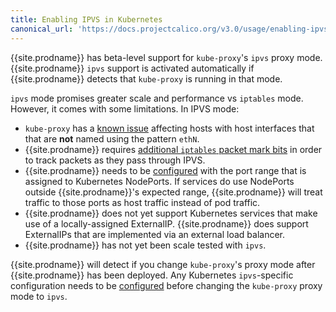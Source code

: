 ```yaml
---
title: Enabling IPVS in Kubernetes
canonical_url: 'https://docs.projectcalico.org/v3.0/usage/enabling-ipvs'
---
```


{{site.prodname}} has beta-level support for `kube-proxy`'s `ipvs` proxy mode.
{{site.prodname}} `ipvs` support is activated automatically if {{site.prodname}}
detects that `kube-proxy` is running in that mode.

`ipvs` mode promises greater scale and performance vs `iptables` mode.
However, it comes with some limitations.  In IPVS mode:

- `kube-proxy` has a [known issue](https://github.com/kubernetes/kubernetes/issues/58202)
  affecting hosts with host interfaces that that are **not** named using the
  pattern `ethN`.
- {{site.prodname}} requires [additional `iptables` packet mark bits](../reference/felix/configuration#ipvs-bits)
  in order to track packets as they pass through IPVS.
- {{site.prodname}} needs to be [configured](../reference/felix/configuration#ipvs-portranges)
  with the port range that is assigned to Kubernetes NodePorts.  If services
  do use NodePorts outside {{site.prodname}}'s expected range,
  {{site.prodname}} will treat traffic to those ports as host traffic instead
  of pod traffic.
- {{site.prodname}} does not yet support Kubernetes services that make use of a
  locally-assigned ExternalIP.  {{site.prodname}} does support ExternalIPs that
  are implemented via an external load balancer.
- {{site.prodname}} has not yet been scale tested with `ipvs`.

 {{site.prodname}} will detect if you change `kube-proxy`'s proxy mode after 
 {{site.prodname}} has been deployed. Any Kubernetes `ipvs`-specific configuration 
 needs to be [configured](../reference/felix/configuration#ipvs-portranges) 
 before changing the `kube-proxy` proxy mode to `ipvs`.